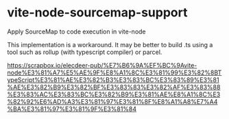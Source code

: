 # vite-node-sourcemap-support
Apply SourceMap to code execution in vite-node

This implementation is a workaround.
It may be better to build .ts using a tool such as rollup (with typescript compiler) or parcel.

https://scrapbox.io/elecdeer-pub/%E7%B6%9A%EF%BC%9Avite-node%E3%81%A7%E5%AE%9F%E8%A1%8C%E3%81%99%E3%82%8BTypeScript%E3%81%AE%E3%82%B3%E3%83%BC%E3%83%89%E3%81%AE%E3%82%B9%E3%82%BF%E3%83%83%E3%82%AF%E3%83%88%E3%83%AC%E3%83%BC%E3%82%B9%E3%81%AE%E8%A1%8C%E3%82%92%E6%AD%A3%E3%81%97%E3%81%8F%E8%A1%A8%E7%A4%BA%E3%81%97%E3%81%9F%E3%81%84

